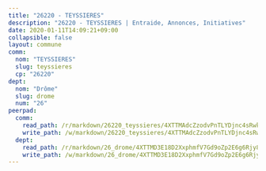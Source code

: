 ```yaml
---
title: "26220 - TEYSSIERES"
description: "26220 - TEYSSIERES | Entraide, Annonces, Initiatives"
date: 2020-01-11T14:09:21+09:00
collapsible: false
layout: commune
comm:
  nom: "TEYSSIERES"
  slug: teyssieres
  cp: "26220"
dept:
  nom: "Drôme"
  slug: drome
  num: "26"
peerpad:
  comm:
    read_path: /r/markdown/26220_teyssieres/4XTTMAdcZzodvPnTLYDjnc4sRwk5rCU4PeADYcVWFKNWx2Sbv
    write_path: /w/markdown/26220_teyssieres/4XTTMAdcZzodvPnTLYDjnc4sRwk5rCU4PeADYcVWFKNWx2Sbv-K3TgUrYCUrJ4RHj9dq2JeDqZ3NWuthuQNVPPWbgBjjgNXjWVauiHjsmVq8wAnJrvmRAXv2MbyQE6oJWgf6RuH4wyq7ro63RMhMqkEZ9aDSKbke7AAYZY5F1bRBVhEDau9EddzUCt
  dept:
    read_path: /r/markdown/26_drome/4XTTMD3E18D2XxphmfV7Gd9oZp2E6g6Rjy8yoyyuT4SyeeDZv
    write_path: /w/markdown/26_drome/4XTTMD3E18D2XxphmfV7Gd9oZp2E6g6Rjy8yoyyuT4SyeeDZv-K3TgUGX4nG6FnUgVjDeodHJBzD4Z7jTqAJwquijk1LCW8AWc9CAemuRZDQCZC8aha3sgQcHNRUHizJ1bQGiTeNjxAKKxoxsNxcJ7pjGzQ4icP1ftCA9sHED31LddZbCgpf6zkM4Q
---
```


